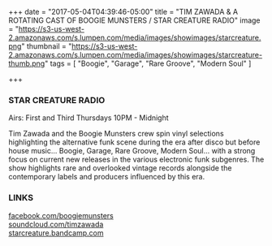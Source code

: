 +++
date = "2017-05-04T04:39:46-05:00"
title = "TIM ZAWADA & A ROTATING CAST OF BOOGIE MUNSTERS / STAR CREATURE RADIO"
image = "https://s3-us-west-2.amazonaws.com/s.lumpen.com/media/images/showimages/starcreature.png"
thumbnail = "https://s3-us-west-2.amazonaws.com/s.lumpen.com/media/images/showimages/starcreature-thumb.png"
tags = [ "Boogie", "Garage", "Rare Groove", "Modern Soul" ]

+++

### STAR CREATURE RADIO

Airs: First and Third Thursdays 10PM - Midnight

Tim Zawada and the Boogie Munsters crew spin vinyl selections highlighting the alternative funk scene during the era after disco but before house music... Boogie, Garage, Rare Groove, Modern Soul... with a strong focus on current new releases in the various electronic funk subgenres. The show highlights rare and overlooked vintage records alongside the contemporary labels and producers influenced by this era.

### LINKS

[facebook.com/boogiemunsters](http://facebook.com/boogiemunsters)  
[soundcloud.com/timzawada](http://soundcloud.com/timzawada)  
[starcreature.bandcamp.com](http://starcreature.bandcamp.com)
